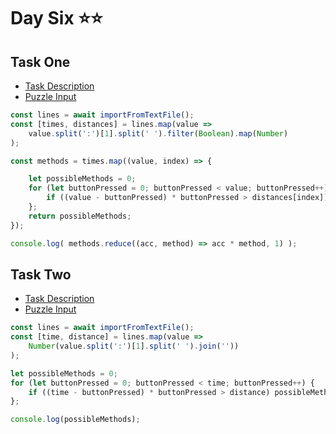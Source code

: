 # Day Six ⭐⭐

## Task One

- [Task Description](https://adventofcode.com/2023/day/6)
- [Puzzle Input](https://adventofcode.com/2023/day/6/input)

```javascript
const lines = await importFromTextFile();
const [times, distances] = lines.map(value =>
	value.split(':')[1].split(' ').filter(Boolean).map(Number)
);

const methods = times.map((value, index) => {

	let possibleMethods = 0;
	for (let buttonPressed = 0; buttonPressed < value; buttonPressed++) {
		if ((value - buttonPressed) * buttonPressed > distances[index]) possibleMethods++
	};
	return possibleMethods;
});

console.log( methods.reduce((acc, method) => acc * method, 1) );
```

## Task Two

- [Task Description](https://adventofcode.com/2023/day/6#part2)
- [Puzzle Input](https://adventofcode.com/2023/day/6/input)

```javascript
const lines = await importFromTextFile();
const [time, distance] = lines.map(value =>
	Number(value.split(':')[1].split(' ').join(''))
);

let possibleMethods = 0;
for (let buttonPressed = 0; buttonPressed < time; buttonPressed++) {
	if ((time - buttonPressed) * buttonPressed > distance) possibleMethods++
};

console.log(possibleMethods);
```
